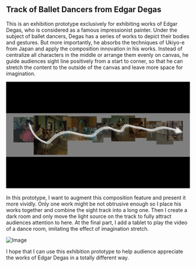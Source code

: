 ## Track of Ballet Dancers from Edgar Degas

This is an exhibition prototype exclusively for exhibiting works of Edgar Degas, who is considered as a famous impressionist painter. Under the subject of ballet dancers, Degas has a series of works to depict their bodies and gestures. But more importantly, he absorbs the techniques of Ukiyo-e from Japan and apply the composition innovation in his works. Instead of centralize all characters in the middle or arrange them evenly on canvas, he guide audiences sight line positively from a start to corner, so that he can stretch the content to the outside of the canvas and leave more space for imagination. 

![Image](/exhibition.jpg)

In this prototype, I want to augment this composition feature and present it more vividly. Only one work might be not obtrusive enough so I place his works together and combine the sight track into a long one. Then I create a dark room and only move the light source on the track to fully attract audiences attention to here. At the final part, I add a tablet to play the video of a dance room, imitating the effect of imagination stretch. 

![Image](/dance.jpg)

I hope that I can use this exhibition prototype to help audience appreciate the works of Edgar Degas in a totally different way.
